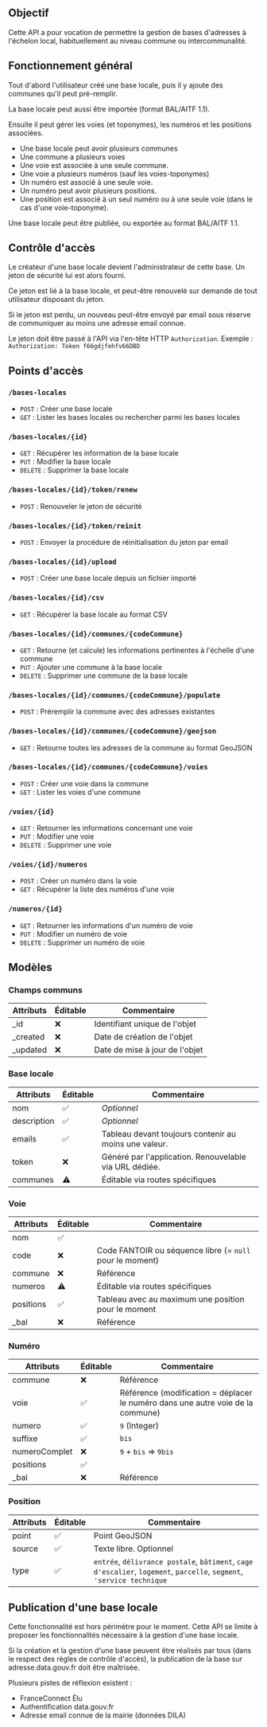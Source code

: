 ## Objectif

Cette API a pour vocation de permettre la gestion de bases d'adresses à l'échelon local, habituellement au niveau commune ou intercommunalité.

## Fonctionnement général

Tout d'abord l'utilisateur créé une base locale, puis il y ajoute des communes qu'il peut pré-remplir.

La base locale peut aussi être importée (format BAL/AITF 1.1).

Ensuite il peut gérer les voies (et toponymes), les numéros et les positions associées.

- Une base locale peut avoir plusieurs communes
- Une commune a plusieurs voies
- Une voie est associée à une seule commune.
- Une voie a plusieurs numéros (sauf les voies-toponymes)
- Un numéro est associé à une seule voie.
- Un numéro peut avoir plusieurs positions.
- Une position est associé à un seul numéro ou à une seule voie (dans le cas d'une voie-toponyme).

Une base locale peut être publiée, ou exportée au format BAL/AITF 1.1.

## Contrôle d'accès

Le créateur d'une base locale devient l'administrateur de cette base. Un jeton de sécurité lui est alors fourni.

Ce jeton est lié à la base locale, et peut-être renouvelé sur demande de tout utilisateur disposant du jeton.

Si le jeton est perdu, un nouveau peut-être envoyé par email sous réserve de communiquer au moins une adresse email connue.

Le jeton doit être passé à l'API via l'en-tête HTTP `Authorization`.
Exemple : `Authorization: Token f66gdjfehfv66DBD`

## Points d'accès

### `/bases-locales`

- `POST` : Créer une base locale
- `GET` : Lister les bases locales ou rechercher parmi les bases locales

### `/bases-locales/{id}`

- `GET` : Récupérer les information de la base locale
- `PUT` : Modifier la base locale
- `DELETE` : Supprimer la base locale

### `/bases-locales/{id}/token/renew`

- `POST` : Renouveler le jeton de sécurité

### `/bases-locales/{id}/token/reinit`

- `POST` : Envoyer la procédure de réinitialisation du jeton par email

### `/bases-locales/{id}/upload`

- `POST` : Créer une base locale depuis un fichier importé

### `/bases-locales/{id}/csv`

- `GET` : Récupérer la base locale au format CSV


### `/bases-locales/{id}/communes/{codeCommune}`

- `GET` : Retourne (et calcule) les informations pertinentes à l'échelle d'une commune
- `PUT` : Ajouter une commune à la base locale
- `DELETE` : Supprimer une commune de la base locale

### `/bases-locales/{id}/communes/{codeCommune}/populate`

- `POST` : Préremplir la commune avec des adresses existantes

### `/bases-locales/{id}/communes/{codeCommune}/geojson`

- `GET` : Retourne toutes les adresses de la commune au format GeoJSON

### `/bases-locales/{id}/communes/{codeCommune}/voies`

- `POST` : Créer une voie dans la commune
- `GET` : Lister les voies d'une commune

### `/voies/{id}`

- `GET` : Retourner les informations concernant une voie
- `PUT` : Modifier une voie
- `DELETE` : Supprimer une voie

### `/voies/{id}/numeros`

- `POST` : Créer un numéro dans la voie
- `GET` : Récupérer la liste des numéros d'une voie

### `/numeros/{id}`

- `GET` : Retourner les informations d'un numéro de voie
- `PUT` : Modifier un numéro de voie
- `DELETE` : Supprimer un numéro de voie

## Modèles

### Champs communs

| Attributs | Éditable | Commentaire |
| --------- | -------- | ----------- |
| _id      | ❌ | Identifiant unique de l'objet |
| _created      | ❌ | Date de création de l'objet |
| _updated | ❌ | Date de mise à jour de l'objet |

### Base locale

| Attributs | Éditable | Commentaire |
| --------- | -------- | ----------- |
| nom      | ✅ | _Optionnel_ |
| description | ✅ | _Optionnel_ |
| emails    | ✅ | Tableau devant toujours contenir au moins une valeur. |
| token     | ❌ | Généré par l'application. Renouvelable via URL dédiée.
| communes  | ⚠️ | Éditable via routes spécifiques

### Voie

| Attributs | Éditable | Commentaire
| --------- | -------- | -----------
| nom       | ✅       |
| code      | ❌       | Code FANTOIR ou séquence libre (= `null` pour le moment)
| commune   | ❌       | Référence
| numeros   | ⚠️       | Éditable via routes spécifiques
| positions | ✅       | Tableau avec au maximum une position pour le moment
| _bal | ❌ | Référence |

### Numéro

| Attributs | Éditable | Commentaire
| --------- | -------- | -----------
| commune   | ❌       | Référence
| voie      | ✅       | Référence (modification = déplacer le numéro dans une autre voie de la commune)
| numero    | ✅       |`9` (Integer)
| suffixe   | ✅       |`bis`
| numeroComplet | ❌ | `9` + `bis` => `9bis`
| positions | ✅       |
| _bal | ❌ | Référence |

### Position

| Attributs   | Éditable | Commentaire
| ---------   | -------- | -----------
| point | ✅       | Point GeoJSON
| source      | ✅       | Texte libre. Optionnel
| type        | ✅       | `entrée`, `délivrance postale`, `bâtiment`, `cage d'escalier`, `logement`, `parcelle`, `segment`, `'service technique`

## Publication d'une base locale

Cette fonctionnalité est hors périmètre pour le moment.
Cette API se limite à proposer les fonctionnalités nécessaire à la gestion d'une base locale.

Si la création et la gestion d'une base peuvent être réalisés par tous (dans le respect des règles de contrôle d'accès), la publication de la base sur adresse.data.gouv.fr doit être maîtrisée.

Plusieurs pistes de réflexion existent :
- FranceConnect Élu
- Authentification data.gouv.fr
- Adresse email connue de la mairie (données DILA)